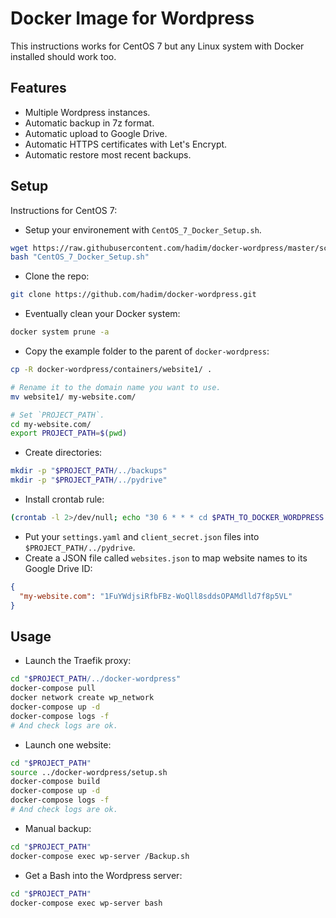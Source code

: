 # Docker Image for Wordpress

This instructions works for CentOS 7 but any Linux system with Docker installed should work too.

## Features

- Multiple Wordpress instances.
- Automatic backup in 7z format.
- Automatic upload to Google Drive.
- Automatic HTTPS certificates with Let's Encrypt.
- Automatic restore most recent backups.

## Setup

Instructions for CentOS 7:

- Setup your environement with `CentOS_7_Docker_Setup.sh`.

```bash
wget https://raw.githubusercontent.com/hadim/docker-wordpress/master/scripts/CentOS_7_Docker_Setup.sh
bash "CentOS_7_Docker_Setup.sh"
```

- Clone the repo:

```bash
git clone https://github.com/hadim/docker-wordpress.git
```

- Eventually clean your Docker system:

```bash
docker system prune -a
```

- Copy the example folder to the parent of `docker-wordpress`:

```bash
cp -R docker-wordpress/containers/website1/ .

# Rename it to the domain name you want to use.
mv website1/ my-website.com/

# Set `PROJECT_PATH`.
cd my-website.com/
export PROJECT_PATH=$(pwd)
```

- Create directories:

```bash
mkdir -p "$PROJECT_PATH/../backups"
mkdir -p "$PROJECT_PATH/../pydrive"
```

- Install crontab rule:

```bash
(crontab -l 2>/dev/null; echo "30 6 * * * cd $PATH_TO_DOCKER_WORDPRESS && python3 scripts/Upload_Backup_To_Drive.py") | crontab -
```

- Put your `settings.yaml` and  `client_secret.json` files into `$PROJECT_PATH/../pydrive`.
- Create a JSON file called `websites.json` to map website names to its Google Drive ID:

```json
{
  "my-website.com": "1FuYWdjsiRfbFBz-WoQll8sddsOPAMdlld7f8p5VL"
}
```

## Usage

- Launch the Traefik proxy:

```bash
cd "$PROJECT_PATH/../docker-wordpress"
docker-compose pull
docker network create wp_network
docker-compose up -d
docker-compose logs -f
# And check logs are ok.
```

- Launch one website:

```bash
cd "$PROJECT_PATH"
source ../docker-wordpress/setup.sh
docker-compose build
docker-compose up -d
docker-compose logs -f
# And check logs are ok.
```

- Manual backup:

```bash
cd "$PROJECT_PATH"
docker-compose exec wp-server /Backup.sh
```

- Get a Bash into the Wordpress server:

```bash
cd "$PROJECT_PATH"
docker-compose exec wp-server bash
```
